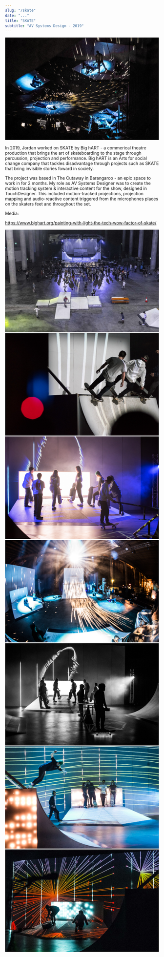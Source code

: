 ```yaml
---
slug: "/skate"
date: "..."
title: "SKATE"
subtitle: "AV Systems Design - 2019"
---
```

<!---
slug: must match link: URL in .Work.js
-->
<img src='../images/media/_Virtual Production/SKATE/SKATE.jpg'>

<p> In 2019, Jordan worked on SKATE by Big hART - a commerical theatre production that brings the art of skateboarding to the stage through percussion, projection and performance. Big hART is an Arts for social change company that tackles disadvantage through projects such as SKATE that bring invisible stories foward in society.

The project was based in The Cutaway in Barangaroo - an epic space to work in for 2 months. My role as AV Systems Designer was to create the motion tracking system & interactive content for the show, designed in TouchDesigner. This included motion-tracked projections, projection mapping and audio-reactive content triggered from the microphones places on the skaters feet and throughout the set.

Media:

https://www.bighart.org/painting-with-light-the-tech-wow-factor-of-skate/ </p>

<img src='../images/media/_Virtual Production/SKATE/1.jpg'>
<img src='../images/media/_Virtual Production/SKATE/DSX_8025.jpg'>
<img src='../images/media/_Virtual Production/SKATE/DSX_8056.jpg'>
<img src='../images/media/_Virtual Production/SKATE/IMG_3910.jpg'>
<img src='../images/media/_Virtual Production/SKATE/IMG_3999.jpg'>
<img src='../images/media/_Virtual Production/SKATE/IMG_4782.jpg'>
<img src='../images/media/_Virtual Production/SKATE/IMG_5933.jpg'>







